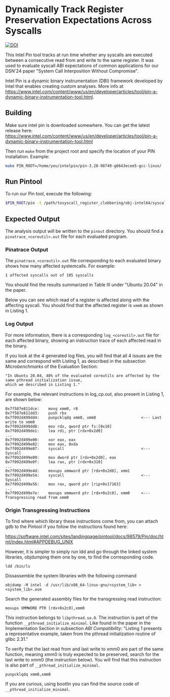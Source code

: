 # Dynamically Track Register Preservation Expectations Across Syscalls 

[![DOI](https://zenodo.org/badge/DOI/10.5281/zenodo.10372035.svg)](https://doi.org/10.5281/zenodo.10372035)

This Intel Pin tool tracks at run time whether any syscalls are executed between a consecutive read from and write to the same register. It was used to evaluate syscall ABI expectations of common applications for our DSN'24 paper "System Call Interposition Without Compromise". 

Intel Pin is a dynamic binary instrumentation (DBI) framework developed by Intel that enables creating custom analyses. More info at https://www.intel.com/content/www/us/en/developer/articles/tool/pin-a-dynamic-binary-instrumentation-tool.html. 

## Building

Make sure intel pin is downloaded somewhere. You can get the latest release here: https://www.intel.com/content/www/us/en/developer/articles/tool/pin-a-dynamic-binary-instrumentation-tool.html

Then run `make` from the project root and specify the location of your PIN installation. Example:
```bash
make PIN_ROOT=/home/you/intelpin/pin-3.28-98749-g6643ecee5-gcc-linux/
```

## Run Pintool

To run our Pin tool, execute the following: 

```bash
$PIN_ROOT/pin -t /path/tosyscall_register_clobbering/obj-intel64/syscallregdeps.so -- <program name>
```

## Expected Output

The analysis output will be written to the `pinout` directory.
You should find a `pinatrace_<coreutil>.out` file for each evaluated program.

### Pinatrace Output

The `pinatrace_<coreutil>.out` file corresponding to each evaluated binary shows how many affected systemcalls.
For example: 

    1 affected syscalls out of 185 syscalls

You should find the results summarized in Table III under "Ubuntu 20.04" in the paper.

Below you can see which read of a register is affected along with the affecting syscall. You should find that the affected register is `xmm0` as shown in Listing 1.

### Log Output

For more information, there is a corresponding `log_<coreutil>.out` file for each affected binary, showing an instruction trace of each affected read in the binary.

If you look at the 4 generated log files, you will find that all 4 issues are the same and correspond with Listing 1, as described in the subsection *Microbenchmarks* of the Evaluation Section:

    "In Ubuntu 20.04, 40% of the evaluated coreutils are affected by the same pthread initialization issue, 
    which we described in Listing 1."

For example, the relevant instructions in log_cp.out, also present in Listing 1, are shown below:

    0x7f587e811dce:    movq xmm0, r8
    0x7f587e811dd3:    push rbx
    0x7f092d499dd4:    punpcklqdq xmm0, xmm0                    <--- Last write to xmm0
    0x7f092d499dd8:    mov rdx, qword ptr fs:[0x10]
    0x7f092d499de1:    lea rdi, ptr [rdx+0x2d0]
    ...
    0x7f092d499e00:    xor eax, eax
    0x7f092d499e02:    mov eax, 0xda
    0x7f092d499e07:    syscall                                  <--- Syscall
    0x7f092d499e09:    mov dword ptr [rdx+0x2d0], eax
    0x7f092d499e0f:    lea rax, ptr [rdx+0x310]
    ...
    0x7f092d499e4d:    movups xmmword ptr [rdx+0x2d8], xmm1
    0x7f092d499e54:    syscall                                  <--- Syscall
    0x7f092d499e56:    mov rax, qword ptr [rip+0x17163]
    ...
    0x7f092d499e7e:    movups xmmword ptr [rdx+0x2c0], xmm0     <--- Transgressing read from xmm0

### Origin Transgressing Instructions

To find where which library these instructions come from, you can attach gdb to the Pintool if you follow the instructions found here:

https://software.intel.com/sites/landingpage/pintool/docs/98579/Pin/doc/html/index.html#APPDEBUG_UNIX

However, it is simpler to simply run ldd and go through the linked system libraries, objdumping them one by one, to find the corresponding code.

    ldd /bin/ls

Dissassemble the system libraries with the following command

    objdump -M intel -d /usr/lib/x86_64-linux-gnu/<system_lib> > <system_lib>.asm

Search the generated assembly files for the transgressing read instruction:

    movups XMMWORD PTR [rdx+0x2c0],xmm0

This instruction belongs to `libpthread.so.0`. The instruction is part of the function `__pthread_initialize_minimal`. Like found in the paper in the Implementation Section in subsection *ABI Compatibility*: 
    "Listing 1 presents a representative example, 
    taken from the pthread initialization routine of glibc 2.31."

To verify that the last read from and last write to xmm0 are part of the same function, meaning xmm0 is truly expected to be preserved, search for the last write to xmm0 (the instruction below). You will find that this instruction is also part of `__pthread_initialize_minimal`.

    punpcklqdq xmm0,xmm0

If you are curious, using bootlin you can find the source code of `__pthread_initialize_minimal`. 
